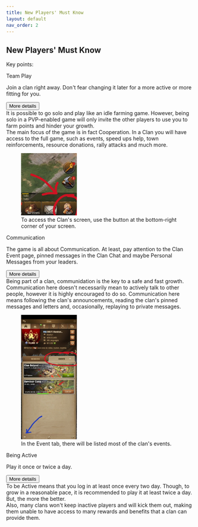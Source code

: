 ```yaml
---
title: New Players' Must Know
layout: default
nav_order: 2
---
```


<style>
  .card-title {
    margin-top: 0;
  }

  .figure-img {
    max-width: 150px;
  }
</style>

<h2>New Players' Must Know</h2>
<p>Key points:</p>
<div class="d-grid gap-3">
  <div class="card">
    <div class="card-header">Team Play</div>
    <div class="card-body">
      <p class="card-text sumup">
        Join a clan right away. Don't fear changing it later for a more active or more fitting for you.
      </p>
      <div class="accordion">
        <div class="accordion-item">
          <div class="accordion-header">
            <button class="accordion-button collapsed" type="button" data-bs-toggle="collapse"
              data-bs-target="#team-play" aria-expanded="false" aria-controls="team-play">
              More details
            </button>
          </div>
          <div class="accordion-collapse details collapse" id="team-play">
            <div class="accordion-body">
              It is possible to go solo and play like an idle farming game. However, being solo in a PVP-enabled game
              will only invite the other players to use you to farm points and hinder your growth.<br>
              The main focus of the game is in fact Cooperation. In a Clan you will have access to the full game, such
              as events, speed ups help, town reinforcements, resource donations, rally attacks and much more.
            </div>
          </div>
        </div>
      </div>
    </div>
    <div class="card-footer">
      <figure class="figure">
        <img src="assets/clan-button.jpeg" class="figure-img img-fluid"
          alt="Clan button is located at the bottom-right corner of your screen">
        <figcaption class="figure-caption">
          To access the Clan's screen, use the button at the bottom-right corner of your screen.
        </figcaption>
      </figure>
    </div>
  </div>
  <div class="card">
    <div class="card-header">Communication</div>
    <div class="card-body">
      <p class="card-text sumup">
        The game is all about Communication. At least, pay attention to the Clan Event page, pinned messages in the
        Clan Chat and maybe Personal Messages from your leaders.
      </p>
      <div class="accordion">
        <div class="accordion-item">
          <div class="accordion-header">
            <button class="accordion-button collapsed" type="button" data-bs-toggle="collapse"
              data-bs-target="#communidation" aria-expanded="false" aria-controls="communidation">
              More details
            </button>
          </div>
          <div class="accordion-collapse details collapse" id="communidation">
            <div class="accordion-body">
              Being part of a clan, communidation is the key to a safe and fast growth.<br>
              Communication here doesn't necessarily mean to actively talk to other people, however
              it is highly encouraged to do so. Communication here means following the clan's
              announcements, reading the clan's pinned messages and letters and, occasionally,
              replaying to private messages.
            </div>
          </div>
        </div>
      </div>
    </div>
    <div class="card-footer">
      <figure class="figure">
        <img src="assets/clan-event-screen.jpeg" class="figure-img img-fluid"
          alt="In the overview Clan screen, there is an 'Event' tab.">
        <figcaption class="figure-caption">
          In the Event tab, there will be listed most of the clan's events.
        </figcaption>
      </figure>
    </div>
  </div>
  <div class="card">
    <div class="card-header">Being Active</div>
    <div class="card-body">
      <p class="card-text sumup">
        Play it once or twice a day.
      </p>
      <div class="accordion">
        <div class="accordion-item">
          <div class="accordion-header">
            <button class="accordion-button collapsed" type="button" data-bs-toggle="collapse"
              data-bs-target="#being-active" aria-expanded="false" aria-controls="being-active">
              More details
            </button>
          </div>
          <div class="accordion-collapse details collapse" id="being-active">
            <div class="accordion-body">
              To be Active means that you log in at least once every two day. Though,
              to grow in a reasonable pace, it is recommended to play it at least
              twice a day. But, the more the better.<br>
              Also, many clans won't keep inactive players and will kick them out, making
              them unable to have access to many rewards and benefits that a clan can provide them.
            </div>
          </div>
        </div>
      </div>
    </div>
  </div>
</div>

<link href="https://cdn.jsdelivr.net/npm/bootstrap@5.3.3/dist/css/bootstrap.min.css" rel="stylesheet">
<script src="https://cdn.jsdelivr.net/npm/bootstrap@5.3.3/dist/js/bootstrap.bundle.min.js"></script>